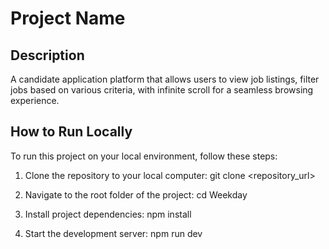 # Project Name

## Description

A candidate application platform that allows users to view job listings, filter jobs based on various criteria, with infinite scroll for a seamless browsing experience.

## How to Run Locally

To run this project on your local environment, follow these steps:

1. Clone the repository to your local computer:
   git clone <repository_url>

2. Navigate to the root folder of the project:
   cd Weekday

3. Install project dependencies:
   npm install

4. Start the development server:
   npm run dev

